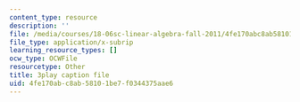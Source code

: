 ```yaml
---
content_type: resource
description: ''
file: /media/courses/18-06sc-linear-algebra-fall-2011/4fe170abc8ab58101be7f0344375aae6_srxexLishgY.srt
file_type: application/x-subrip
learning_resource_types: []
ocw_type: OCWFile
resourcetype: Other
title: 3play caption file
uid: 4fe170ab-c8ab-5810-1be7-f0344375aae6
---
```

